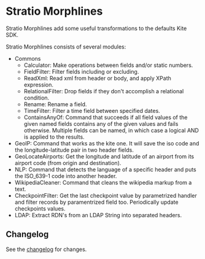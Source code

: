Stratio Morphlines
==================

Stratio Morphlines add some useful transformations to the defaults Kite SDK. 

Stratio Morphlines consists of several modules:

* Commons
    - Calculator: Make operations between fields and/or static numbers. 
    - FieldFilter: Filter fields including or excluding.
    - ReadXml: Read xml from header or body, and apply XPath expression.
    - RelationalFilter: Drop fields if they don't accomplish a relational condition.
    - Rename: Rename a field.
    - TimeFilter: Filter a time field between specified dates.
    - ContainsAnyOf: Command that succeeds if all field values of the given named fields contains any of the given values and fails otherwise. Multiple fields can be named, in which case a logical AND is applied to the results. 
* GeoIP: Command that works as the kite one. It will save the iso code and the longitude-latitude pair in two header fields.
* GeoLocateAirports: Get the longitude and latitude of an airport from its airport code (from origin and destination).
* NLP: Command that detects the language of a specific header and puts the ISO_639-1 code into another header.
* WikipediaCleaner: Command that cleans the wikipedia markup from a text.
* CheckpointFilter: Get the last checkpoint value by parametrized handler and filter records by paramentrized field too. Periodically update checkpoints values.
* LDAP: Extract RDN's from an LDAP String into separated headers.

Changelog
---------

See the [changelog](CHANGELOG.md) for changes.
